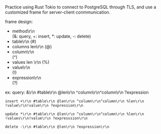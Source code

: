Practice using Rust Tokio to connect to PostgreSQL through TLS,
and use a customized frame for server-client conmmunication.

frame design:
- method\r\n  
	(&: query, +: insert, *: update, -: delete)
- table\r\n 
	(#)
- columns len\r\n 
	(@)
- column\r\n  
	(^)
- values len \r\n 
	(%)
- value\r\n   
	(!)
- expression\r\n  
	(?)


ex: 
	query: &\r\n #table\r\n @len\r\n ^column\r\n^column\r\n ?expression
 
	insert +\r\n #table\r\n @len\r\n ^column\r\n^column\r\n %len\r\n !value\r\n!value\r\n ?expression\r\n
 
	update *\r\n #table\r\n @len\r\n ^column\r\n^column\r\n %len\r\n !values\r\n!value\r\n ?expresssion\r\n
 
	delete -\r\n #table\r\n @len\r\n ?expression\r\n
